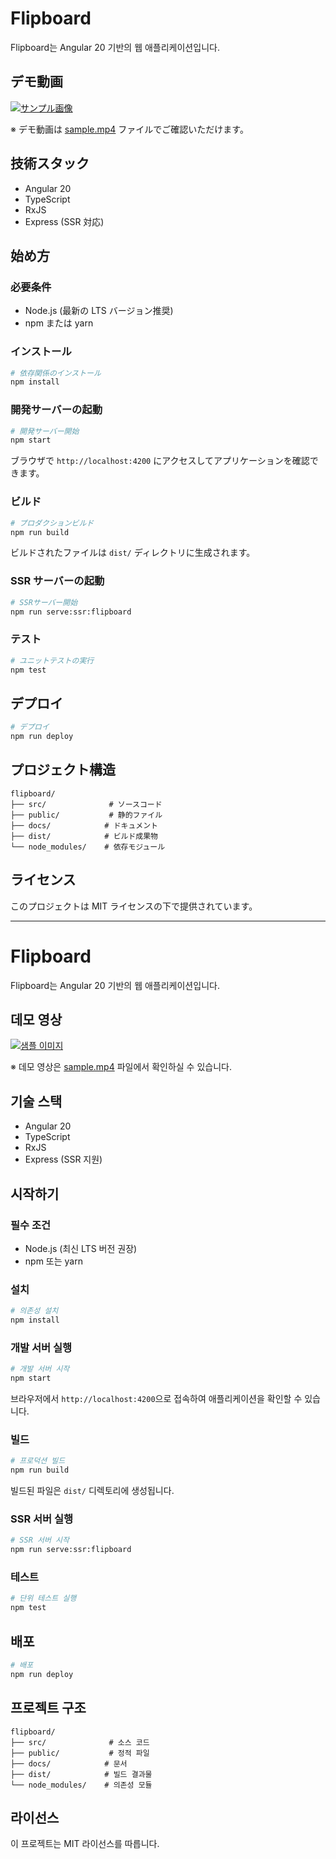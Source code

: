 # Flipboard

Flipboard는 Angular 20 기반의 웹 애플리케이션입니다.

## デモ動画

[![サンプル画像](docs/sample.png)](sample.mp4)

※ デモ動画は [sample.mp4](sample.mp4) ファイルでご確認いただけます。

## 技術スタック

- Angular 20
- TypeScript
- RxJS
- Express (SSR 対応)

## 始め方

### 必要条件

- Node.js (最新の LTS バージョン推奨)
- npm または yarn

### インストール

```bash
# 依存関係のインストール
npm install
```

### 開発サーバーの起動

```bash
# 開発サーバー開始
npm start
```

ブラウザで `http://localhost:4200` にアクセスしてアプリケーションを確認できます。

### ビルド

```bash
# プロダクションビルド
npm run build
```

ビルドされたファイルは `dist/` ディレクトリに生成されます。

### SSR サーバーの起動

```bash
# SSRサーバー開始
npm run serve:ssr:flipboard
```

### テスト

```bash
# ユニットテストの実行
npm test
```

## デプロイ

```bash
# デプロイ
npm run deploy
```

## プロジェクト構造

```
flipboard/
├── src/              # ソースコード
├── public/           # 静的ファイル
├── docs/            # ドキュメント
├── dist/            # ビルド成果物
└── node_modules/    # 依存モジュール
```

## ライセンス

このプロジェクトは MIT ライセンスの下で提供されています。

---

# Flipboard

Flipboard는 Angular 20 기반의 웹 애플리케이션입니다.

## 데모 영상

[![샘플 이미지](docs/sample.png)](sample.mp4)

※ 데모 영상은 [sample.mp4](sample.mp4) 파일에서 확인하실 수 있습니다.

## 기술 스택

- Angular 20
- TypeScript
- RxJS
- Express (SSR 지원)

## 시작하기

### 필수 조건

- Node.js (최신 LTS 버전 권장)
- npm 또는 yarn

### 설치

```bash
# 의존성 설치
npm install
```

### 개발 서버 실행

```bash
# 개발 서버 시작
npm start
```

브라우저에서 `http://localhost:4200`으로 접속하여 애플리케이션을 확인할 수 있습니다.

### 빌드

```bash
# 프로덕션 빌드
npm run build
```

빌드된 파일은 `dist/` 디렉토리에 생성됩니다.

### SSR 서버 실행

```bash
# SSR 서버 시작
npm run serve:ssr:flipboard
```

### 테스트

```bash
# 단위 테스트 실행
npm test
```

## 배포

```bash
# 배포
npm run deploy
```

## 프로젝트 구조

```
flipboard/
├── src/              # 소스 코드
├── public/           # 정적 파일
├── docs/            # 문서
├── dist/            # 빌드 결과물
└── node_modules/    # 의존성 모듈
```

## 라이선스

이 프로젝트는 MIT 라이선스를 따릅니다.
